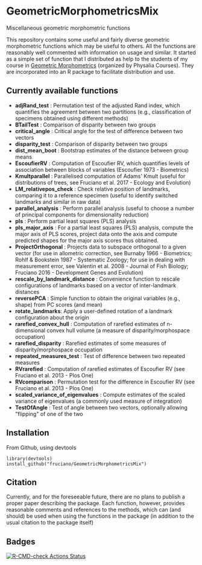 # GeometricMorphometricsMix

Miscellaneous geometric morphometric functions

This repository contains some useful and fairly diverse geometric morphometric functions which may be useful to others.
All the functions are reasonably well commented with information on usage and similar.
It started as a simple set of function that I distributed as help to the students of my course in [Geometric Morphometrics](https://www.physalia-courses.org/courses-workshops/course22/) (organized by Physalia Courses).
They are incorporated into an R package to facilitate distribution and use.

## Currently available functions
- **adjRand_test** : Permutation test of the adjusted Rand index, which quantifies the agreement between two partitions (e.g., classification of specimens obtained using different methods)
- **BTailTest** : Comparison of disparity between two groups
- **critical_angle** : Critical angle for the test of difference between two vectors
- **disparity_test** : Comparison of disparity between two groups
- **dist_mean_boot** : Bootstrap estimates of the distance between group means
- **EscoufierRV** : Computation of Escoufier RV, which quantifies levels of association between blocks of variables (Escoufier 1973 - Biometrics)
- **Kmultparallel** : Parallelised computation of Adams' Kmult (useful for distributions of trees, see Fruciano et al. 2017 - Ecology and Evolution)
- **LM_relativepos_check** : Check relative position of landmarks, comparing it to a reference specimen (useful to identify switched landmarks and similar in raw data)
- **parallel_analysis** : Perform parallel analysis (useful to choose a number of principal components for dimensionality reduction)
- **pls** : Perform partial least squares (PLS) analysis
- **pls_major_axis** : For a partial least squares (PLS) analysis, compute the major axis of PLS scores, project data onto the axis and compute predicted shapes for the major axis scores thus obtained.
- **ProjectOrthogonal** : Projects data to subspace orthogonal to a given vector (for use in allometric correction, see Burnaby 1966 - Biometrics; Rohlf & Bookstein 1987 - Systematic Zoology; for use in dealing with measurement error, see Valentin et al. 2008 - Journal of Fish Biology; Fruciano 2016 - Development Genes and Evolution)
- **rescale_by_landmark_distance** : Convenience function to rescale configurations of landmarks based on a vector of inter-landmark distances
- **reversePCA** : Simple function to obtain the original variables (e.g., shape) from PC scores (and mean)
- **rotate_landmarks**: Apply a user-defined rotation of a landmark configuration about the origin
- **rarefied_convex_hull** : Computation of rarefied estimates of n-dimensional convex hull volume (a measure of disparity/morphospace occupation)
- **rarefied_disparity** : Rarefied estimates of some measures of disparity/morphospace occupation
- **repeated_measures_test** : Test of difference between two repeated measures
- **RVrarefied** : Computation of rarefied estimates of Escoufier RV (see Fruciano et al. 2013 - Plos One)
- **RVcomparison** : Permutation test for the difference in Escoufier RV (see Fruciano et al. 2013 - Plos One)
- **scaled_variance_of_eigenvalues** : Compute estimates of the scaled variance of eigenvalues (a commonly used measure of integration)
- **TestOfAngle** : Test of angle between two vectors, optionally allowing "flipping" of one of the two


## Installation
From Github, using devtools

```
library(devtools)
install_github("fruciano/GeometricMorphometricsMix")
```

## Citation
Currently, and for the foreseeable future, there are no plans to publish a proper paper describing the package.
Each function, however, provides reasonable comments and references to the methods, which can (and should) be used when using the functions in the package (in addition to the usual citation to the package itself)

## Badges
[![R-CMD-check Actions Status](https://github.com/fruciano/GeometricMorphometricsMix/workflows/R-CMD-check/badge.svg)](https://github.com/fruciano/GeometricMorphometricsMix/actions)


